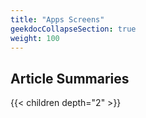 ```yaml
---
title: "Apps Screens"
geekdocCollapseSection: true
weight: 100
---
```



## Article Summaries

{{< children depth="2" >}}